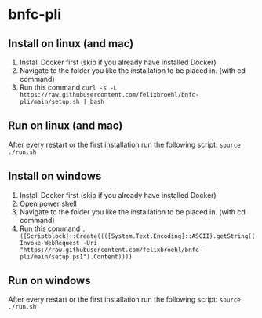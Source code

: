 # bnfc-pli

## Install on linux (and mac)
1. Install Docker first (skip if you already have installed Docker)
2. Navigate to the folder you like the installation to be placed in. (with cd command)
3. Run this command `curl -s -L  https://raw.githubusercontent.com/felixbroehl/bnfc-pli/main/setup.sh | bash`

## Run on linux (and mac)
After every restart or the first installation run the following script: `source ./run.sh`

## Install on windows
1. Install Docker first (skip if you already have installed Docker)
2. Open power shell
3. Navigate to the folder you like the installation to be placed in. (with cd command)
4. Run this command `. ([Scriptblock]::Create((([System.Text.Encoding]::ASCII).getString((Invoke-WebRequest -Uri "https://raw.githubusercontent.com/felixbroehl/bnfc-pli/main/setup.ps1").Content))))`

## Run on windows
After every restart or the first installation run the following script: `source ./run.sh`
